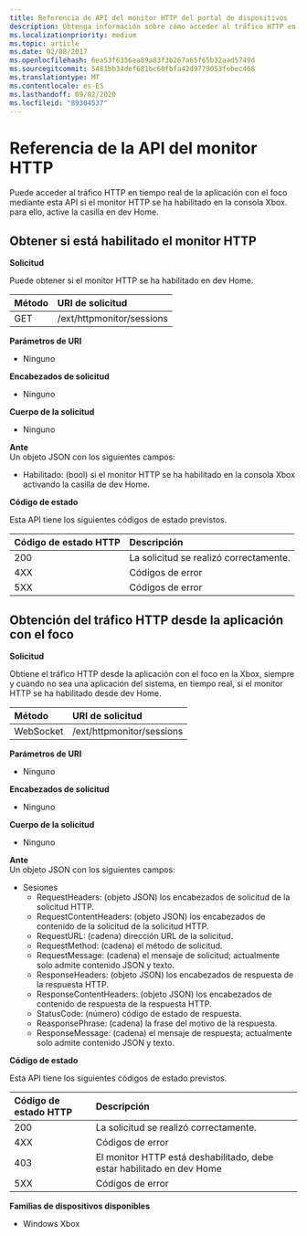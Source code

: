 ```yaml
---
title: Referencia de API del monitor HTTP del portal de dispositivos
description: Obtenga información sobre cómo acceder al tráfico HTTP en tiempo real desde la aplicación con el foco en una consola Xbox mediante la API de REST del portal de dispositivos Xbox de/ext/httpmonitor/Sessions.
ms.localizationpriority: medium
ms.topic: article
ms.date: 02/08/2017
ms.openlocfilehash: 6ea53f6356aa89a83f3b267a65f65b32aad5749d
ms.sourcegitcommit: 5481bb34def681bc60fbfa42d9779053febec468
ms.translationtype: MT
ms.contentlocale: es-ES
ms.lasthandoff: 09/02/2020
ms.locfileid: "89304537"
---
```

# <a name="http-monitor-api-reference"></a>Referencia de la API del monitor HTTP   
Puede acceder al tráfico HTTP en tiempo real de la aplicación con el foco mediante esta API si el monitor HTTP se ha habilitado en la consola Xbox. para ello, active la casilla en dev Home.

## <a name="get-if-the-http-monitor-is-enabled"></a>Obtener si está habilitado el monitor HTTP

**Solicitud**

Puede obtener si el monitor HTTP se ha habilitado en dev Home.

Método      | URI de solicitud
:------     | :-----
GET | /ext/httpmonitor/sessions

**Parámetros de URI**

- Ninguno

**Encabezados de solicitud**

- Ninguno

**Cuerpo de la solicitud**

- Ninguno

**Ante**   
Un objeto JSON con los siguientes campos:

* Habilitado: (bool) si el monitor HTTP se ha habilitado en la consola Xbox activando la casilla de dev Home.

**Código de estado**

Esta API tiene los siguientes códigos de estado previstos.

Código de estado HTTP      | Descripción
:------     | :-----
200 | La solicitud se realizó correctamente.
4XX | Códigos de error
5XX | Códigos de error

## <a name="get-http-traffic-from-the-focused-app"></a>Obtención del tráfico HTTP desde la aplicación con el foco

**Solicitud**

Obtiene el tráfico HTTP desde la aplicación con el foco en la Xbox, siempre y cuando no sea una aplicación del sistema, en tiempo real, si el monitor HTTP se ha habilitado desde dev Home.

Método      | URI de solicitud
:------     | :-----
WebSocket | /ext/httpmonitor/sessions

**Parámetros de URI**

- Ninguno

**Encabezados de solicitud**

- Ninguno

**Cuerpo de la solicitud**

- Ninguno

**Ante**   
Un objeto JSON con los siguientes campos:

* Sesiones
    * RequestHeaders: (objeto JSON) los encabezados de solicitud de la solicitud HTTP.
    * RequestContentHeaders: (objeto JSON) los encabezados de contenido de la solicitud de la solicitud HTTP.
    * RequestURL: (cadena) dirección URL de la solicitud.
    * RequestMethod: (cadena) el método de solicitud.
    * RequestMessage: (cadena) el mensaje de solicitud; actualmente solo admite contenido JSON y texto.
    * ResponseHeaders: (objeto JSON) los encabezados de respuesta de la respuesta HTTP.
    * ResponseContentHeaders: (objeto JSON) los encabezados de contenido de respuesta de la respuesta HTTP.
    * StatusCode: (número) código de estado de respuesta.
    * ReasponsePhrase: (cadena) la frase del motivo de la respuesta.
    * ResponseMessage: (cadena) el mensaje de respuesta; actualmente solo admite contenido JSON y texto.

**Código de estado**

Esta API tiene los siguientes códigos de estado previstos.

Código de estado HTTP      | Descripción
:------     | :-----
200 | La solicitud se realizó correctamente.
4XX | Códigos de error
403 | El monitor HTTP está deshabilitado, debe estar habilitado en dev Home
5XX | Códigos de error


**Familias de dispositivos disponibles**

* Windows Xbox
